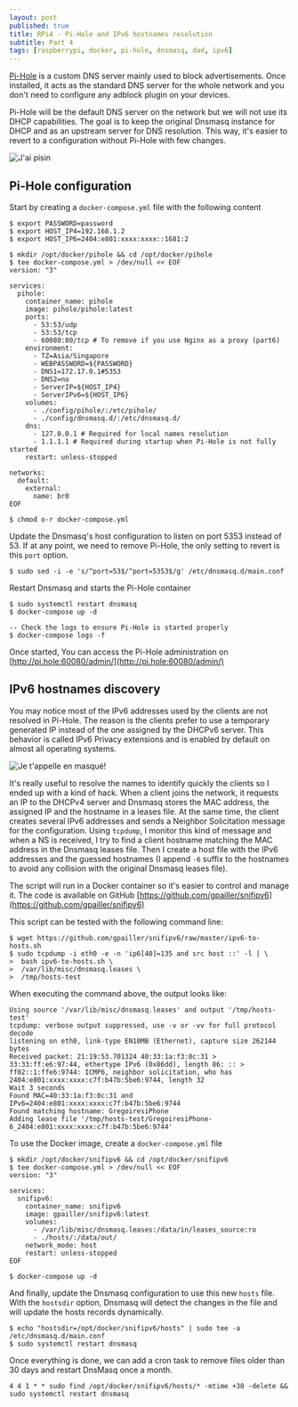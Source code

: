 ```yaml
---
layout: post
published: true
title: RPi4 - Pi-Hole and IPv6 hostnames resolution
subtitle: Part 4
tags: [raspberrypi, docker, pi-hole, dnsmasq, dad, ipv6]
---
```


[Pi-Hole](https://pi-hole.net/) is a custom DNS server mainly used to block advertisements. Once installed, it acts as the standard DNS server for the whole network and you don't need to configure any adblock plugin on your devices.

Pi-Hole will be the default DNS server on the network but we will not use its DHCP capabilities. The goal is to keep the original Dnsmasq instance for DHCP and as an upstream server for DNS resolution. This way, it's easier to revert to a configuration without Pi-Hole with few changes.

![J'ai pisin]({{site.baseurl}}/img/201910/pi-hole_thumb.jpg)

## Pi-Hole configuration

Start by creating a `docker-compose.yml` file with the following content

```console
$ export PASSWORD=password
$ export HOST_IP4=192.168.1.2
$ export HOST_IP6=2404:e801:xxxx:xxxx::1681:2

$ mkdir /opt/docker/pihole && cd /opt/docker/pihole
$ tee docker-compose.yml > /dev/null << EOF
version: "3"

services:
  pihole:
    container_name: pihole
    image: pihole/pihole:latest
    ports:
      - 53:53/udp
      - 53:53/tcp
      - 60080:80/tcp # To remove if you use Nginx as a proxy (part6)
    environment:
      - TZ=Asia/Singapore
      - WEBPASSWORD=${PASSWORD}
      - DNS1=172.17.0.1#5353
      - DNS2=no
      - ServerIP=${HOST_IP4}
      - ServerIPv6=${HOST_IP6}
    volumes:
      - ./config/pihole/:/etc/pihole/
      - ./config/dnsmasq.d/:/etc/dnsmasq.d/
    dns:
      - 127.0.0.1 # Required for local names resolution
      - 1.1.1.1 # Required during startup when Pi-Hole is not fully started
    restart: unless-stopped

networks:
  default:
    external:
      name: br0
EOF

$ chmod o-r docker-compose.yml
```

Update the Dnsmasq's host configuration to listen on port 5353 instead of 53. If at any point, we need to remove Pi-Hole, the only setting to revert is this `port` option.

```console
$ sudo sed -i -e 's/^port=53$/^port=5353$/g' /etc/dnsmasq.d/main.conf
```

Restart Dnsmasq and starts the Pi-Hole container

```console
$ sudo systemctl restart dnsmasq
$ docker-compose up -d

-- Check the logs to ensure Pi-Hole is started properly
$ docker-compose logs -f
```

Once started, You can access the Pi-Hole administration on [http://pi.hole:60080/admin/](http://pi.hole:60080/admin/)

## IPv6 hostnames discovery

You may notice most of the IPv6 addresses used by the clients are not resolved in Pi-Hole. The reason is the clients prefer to use a temporary generated IP instead of the one assigned by the DHCPv6 server. This behavior is called IPv6 Privacy extensions and is enabled by default on almost all operating systems.

![Je t'appelle en masqué!]({{site.baseurl}}/img/201910/pi-hole-top-clients_thumb.jpg)

It's really useful to resolve the names to identify quickly the clients so I ended up with a kind of hack. When a client joins the network, it requests an IP to the DHCPv4 server and Dnsmasq stores the MAC address, the assigned IP and the hostname in a leases file. At the same time, the client creates several IPv6 addresses and sends a Neighbor Solicitation message for the configuration. Using `tcpdump`, I monitor this kind of message and when a NS is received, I try to find a client hostname matching the MAC address in the Dnsmasq leases file. Then I create a host file with the IPv6 addresses and the guessed hostnames (I append `-6` suffix to the hostnames to avoid any collision with the original Dnsmasq leases file).

The script will run in a Docker container so it's easier to control and manage it. The code is available on GitHub [https://github.com/gpailler/snifipv6](https://github.com/gpailler/snifipv6)

This script can be tested with the following command line:
```console
$ wget https://github.com/gpailler/snifipv6/raw/master/ipv6-to-hosts.sh
$ sudo tcpdump -i eth0 -e -n 'ip6[40]=135 and src host ::' -l | \
>  bash ipv6-to-hosts.sh \
>  /var/lib/misc/dnsmasq.leases \
>  /tmp/hosts-test
```

When executing the command above, the output looks like:

```console
Using source '/var/lib/misc/dnsmasq.leases' and output '/tmp/hosts-test'
tcpdump: verbose output suppressed, use -v or -vv for full protocol decode
listening on eth0, link-type EN10MB (Ethernet), capture size 262144 bytes
Received packet: 21:19:53.701324 40:33:1a:f3:0c:31 > 33:33:ff:e6:97:44, ethertype IPv6 (0x86dd), length 86: :: > ff02::1:ffe6:9744: ICMP6, neighbor solicitation, who has 2404:e801:xxxx:xxxx:c7f:b47b:5be6:9744, length 32
Wait 3 seconds
Found MAC=40:33:1a:f3:0c:31 and IPv6=2404:e801:xxxx:xxxx:c7f:b47b:5be6:9744
Found matching hostname: GregoiresiPhone
Adding lease file '/tmp/hosts-test/GregoiresiPhone-6_2404:e801:xxxx:xxxx:c7f:b47b:5be6:9744'
```

To use the Docker image, create a `docker-compose.yml` file

```console 
$ mkdir /opt/docker/snifipv6 && cd /opt/docker/snifipv6
$ tee docker-compose.yml > /dev/null << EOF
version: "3"

services:
  snifipv6:
    container_name: snifipv6
    image: gpailler/snifipv6:latest
    volumes:
      - /var/lib/misc/dnsmasq.leases:/data/in/leases_source:ro
      - ./hosts/:/data/out/
    network_mode: host
    restart: unless-stopped
EOF

$ docker-compose up -d
```

And finally, update the Dnsmasq configuration to use this new `hosts` file. With the `hostsdir` option, Dnsmasq will detect the changes in the file and will update the hosts records dynamically. 

```
$ echo "hostsdir=/opt/docker/snifipv6/hosts" | sudo tee -a /etc/dnsmasq.d/main.conf
$ sudo systemctl restart dnsmasq
```

Once everything is done, we can add a cron task to remove files older than 30 days and restart DnsMasq once a month.
```console
4 4 1 * * sudo find /opt/docker/snifipv6/hosts/* -mtime +30 -delete && sudo systemctl restart dnsmasq
```